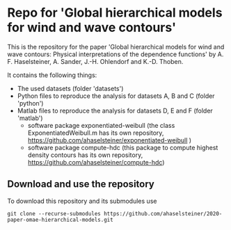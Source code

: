 # Repo for 'Global hierarchical models for wind and wave contours'

This is the repository for the paper 'Global hierarchical models for wind and wave contours: Physical interpretations of the dependence functions' by A. F. Haselsteiner, A. Sander, J.-H. Ohlendorf and K.-D. Thoben.

It contains the following things:
 * The used datasets (folder 'datasets')
 * Python files to reproduce the analysis for datasets A, B and C (folder 'python')
 * Matlab files to reproduce the analysis for datasets D, E and F (folder 'matlab')
   * software package exponentiated-weibull (the class ExponentiatedWeibull.m has its own repository, https://github.com/ahaselsteiner/exponentiated-weibull )
   * software package compute-hdc (this package to compute highest density contours has its own repository, https://github.com/ahaselsteiner/compute-hdc)


## Download and use the repository
To download this repository and its submodules use
```console
git clone --recurse-submodules https://github.com/ahaselsteiner/2020-paper-omae-hierarchical-models.git
```
